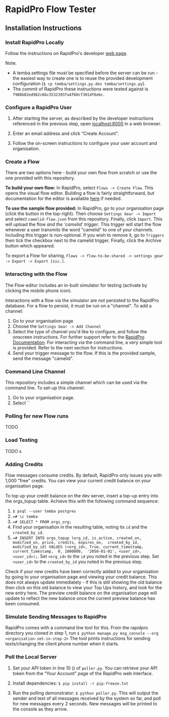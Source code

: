 # RapidPro Flow Tester

## Installation Instructions

### Install RapidPro Locally
Follow the instructions on RapidPro's developer
[web page](https://rapidpro.github.io/rapidpro/docs/development/).

Note:
- A temba.settings file must be specified before the server can be run - the easiest way to create one is to
reuse the provided development configuration (`$ cp temba/settings.py.dev temba/settings.py`).
- The commit of RapidPro these instructions were tested against is `f988b82ed962c6bc3532393fa4f68cf301df6ebc`.

### Configure a RapidPro User
1. After starting the server, as described by the developer instructions referenced in the previous step, 
open [localhost:8000](http://localhost:8000) in a web browser. 

1. Enter an email address and click “Create Account”.

1. Follow the on-screen instructions to configure your user account and organisation.

### Create a Flow
There are two options here - build your own flow from scratch or use the one provided with this repository.

**To build your own flow:**
In RapidPro, select `Flows -> Create Flow`. This opens the visual flow editor.
Building a flow is fairly straightforward, but documentation for the editor is 
available [here](http://docs.rapidpro.io/#topic_6) if needed.

**To use the sample flow provided:**
In RapidPro, go to your organisation page (click the button in the top-right). 
Then choose `Settings Gear -> Import` and select `camelid-flow.json` from this repository. Finally, click `Import`.
This will upload the flow *and the 'camelid' trigger*. This trigger will start the flow whenever a user transmits the 
word "camelid" to one of your channels. Including this trigger is non-optional. If you wish to remove it, go to
`Triggers` then tick the checkbox next to the camelid trigger. Finally, click the Archive button which appeared.

To export a Flow for sharing, `Flows -> flow-to-be-shared -> settings gear -> Export -> Export [sic.]`.

### Interacting with the Flow
The Flow editor includes an in-built simulator for testing (activate by clicking the mobile phone icon).

Interactions with a flow via the simulator are not persisted to the RapidPro database.
For a flow to persist, it must be run on a "channel". To add a channel:

1. Go to your organisation page
1. Choose the `Settings Gear -> Add Channel`
1. Select the type of channel you'd like to configure, and follow the onscreen instructions.
   For further support refer to the [RapidPro Documentation](http://docs.rapidpro.io/#topic_11).
   For interacting via the command line, a very simple tool is provided. Refer to the next section for instructions.
1. Send your trigger message to the flow. If this is the provided sample, send the message "camelid".

### Command Line Channel
This repository includes a simple channel which can be used via the command line.
To set-up this channel:

1. Go to your organisation page.
1. Select ``

### Polling for new Flow runs
TODO

### Load Testing
TODO s

### Adding Credits
Flow messages consume credits. By default, RapidPro only issues you with 1,000 "free" credits.
You can view your current credit balance on your organisation page.

To top up your credit balance on the dev server, insert a top-up entry into the orgs_topup table. 
Achieve this with the following command sequence:

1. `$ psql --user temba postgres`
1. `=# \c temba`
1. `=# SELECT * FROM orgs_org;`
1. Find your organisation in the resulting table, noting its `id` and the `created_by_id`.
1. `=# INSERT INTO orgs_topup (org_id, is_active, created_on, modified_on, price, credits, expires_on, 
    created_by_id, modified_by_id) VALUES (<org_id>, True, current_timestamp, current_timestamp,  0, 1000000, 
    '2050-01-01', <user_id>, <user_id>);`. 
    Set `<org_id>` to the `id` you noted in the previous step.
    Set `<user_id>` to the `created_by_id` you noted in the previous step.
   
Check if your new credits have been correctly added to your organisation by going to your organisation page and 
viewing your credit balance. 
This does not always update immediately - if this is still showing the old balance then click on this old balance
to view your Top Ups history, and look for the new entry here. The preview credit balance on the organisation page
will update to reflect the new balance once the current preview balance has been consumed.

### Simulate Sending Messages to RapidPro
RapidPro comes with a command line tool for this. From the rapidpro directory you cloned in step 1, run 
`$ python manage.py msg_console --org <organisation-set-in-step-2>`
The tool prints instructions for sending texts/changing the client phone number when it starts.

### Poll the Local Server
1. Set your API token in line 10 (<your-API-token>) of `poller.py`.
You can retrieve your API token from the “Your Account” page of the RapidPro web interface.

1. Install dependencies: `$ pip install -r pip-freeze.txt`

1. Run the polling demonstrator: `$ python poller.py`.
This will output the sender and text of all messages received by the system so far, and poll for new messages every 
2 seconds. New messages will be printed to the console as they arrive.


